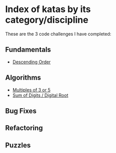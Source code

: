 # Index of katas by its category/discipline

These are the 3 code challenges I have completed:
## Fundamentals

- [Descending Order](./Katas/descending-order)
## Algorithms

- [Multiples of 3 or 5](./Katas/multiples-of-3-or-5)
- [Sum of Digits / Digital Root](./Katas/sum-of-digits-slash-digital-root)
## Bug Fixes


## Refactoring


## Puzzles

